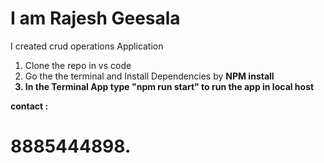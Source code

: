 <h1>I am Rajesh Geesala </h1>
 I created crud operations Application

 1) Clone the repo in vs code
 2) Go the the terminal and Install Dependencies by <b>NPM install<b> 
 3) In the Terminal App type "npm run start" to run the app in local host

 contact :
 <h1>8885444898.<h1>
